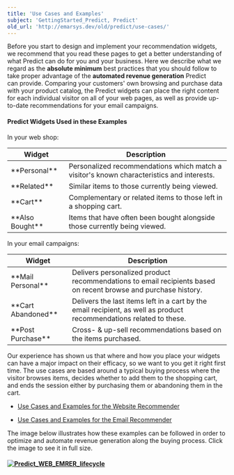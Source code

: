 ```yaml
---
title: 'Use Cases and Examples'
subject: 'GettingStarted_Predict, Predict'
old_url: 'http://emarsys.dev/old/predict/use-cases/'
---
```


Before you start to design and implement your recommendation widgets, we recommend that you read these pages to get a better understanding of what Predict can do for you and your business. Here we describe what we regard as the **absolute minimum** best practices that you should follow to take proper advantage of the **automated revenue generation** Predict can provide. Comparing your customers' own browsing and purchase data with your product catalog, the Predict widgets can place the right content for each individual visitor on all of your web pages, as well as provide up-to-date recommendations for your email campaigns.

#### Predict Widgets Used in these Examples

 In your web shop:

<table class="wikitable"><thead><tr><th>Widget</th> <th>Description</th> </tr></thead><tbody><tr><td>**Personal**</td> <td>Personalized recommendations which match a visitor's known characteristics and interests.</td> </tr><tr><td>**Related**</td> <td>Similar items to those currently being viewed.</td> </tr><tr><td>**Cart**</td> <td>Complementary or related items to those left in a shopping cart.</td> </tr><tr><td>**Also Bought**</td> <td>Items that have often been bought alongside those currently being viewed.</td></tr></tbody></table> In your email campaigns:

<table class="wikitable"><thead><tr><th>Widget</th> <th>Description</th> </tr></thead><tbody><tr><td>**Mail Personal**</td> <td>Delivers personalized product recommendations to email recipients based on recent browse and purchase history.</td> </tr><tr><td>**Cart Abandoned**</td> <td>Delivers the last items left in a cart by the email recipient, as well as product recommendations related to these.</td> </tr><tr><td>**Post Purchase**</td> <td>Cross- & up-sell recommendations based on the items purchased.</td></tr></tbody></table> Our experience has shown us that where and how you place your widgets can have a major impact on their efficacy, so we want to you get it right first time. The use cases are based around a typical buying process where the visitor browses items, decides whether to add them to the shopping cart, and ends the session either by purchasing them or abandoning them in the cart.

- [Use Cases and Examples for the Website Recommender](/GettingStarted_Predict/webrec.md "Web Recommender: Best Practices and Examples")

- [Use Cases and Examples for the Email Recommender](/Gettingstarted/email-rec.md "Email Recommender: Best Practices and Examples")

 The image below illustrates how these examples can be followed in order to optimize and automate revenue generation along the buying process. Click the image to see it in full size.

#### [![Predict_WEB_EMRER_lifecycle](/assets/images/2014/06/Predict_WEB_EMRER_lifecycle1-300x219.png)](/assets/images/2014/06/Predict_WEB_EMRER_lifecycle1.png)

  